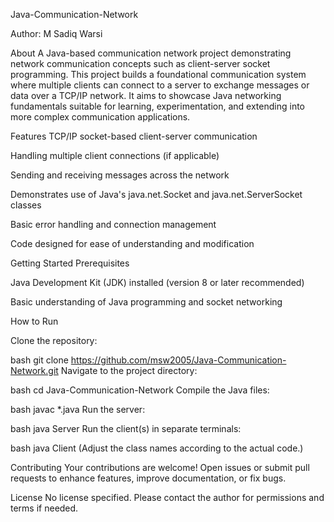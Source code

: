 Java-Communication-Network


Author: M Sadiq Warsi

About
A Java-based communication network project demonstrating network communication concepts such as client-server socket programming. This project builds a foundational communication system where multiple clients can connect to a server to exchange messages or data over a TCP/IP network. It aims to showcase Java networking fundamentals suitable for learning, experimentation, and extending into more complex communication applications.

Features
TCP/IP socket-based client-server communication

Handling multiple client connections (if applicable)

Sending and receiving messages across the network

Demonstrates use of Java's java.net.Socket and java.net.ServerSocket classes

Basic error handling and connection management

Code designed for ease of understanding and modification

Getting Started
Prerequisites

Java Development Kit (JDK) installed (version 8 or later recommended)

Basic understanding of Java programming and socket networking

How to Run

Clone the repository:

bash
git clone https://github.com/msw2005/Java-Communication-Network.git
Navigate to the project directory:

bash
cd Java-Communication-Network
Compile the Java files:

bash
javac *.java
Run the server:

bash
java Server
Run the client(s) in separate terminals:

bash
java Client
(Adjust the class names according to the actual code.)

Contributing
Your contributions are welcome! Open issues or submit pull requests to enhance features, improve documentation, or fix bugs.

License
No license specified. Please contact the author for permissions and terms if needed.
